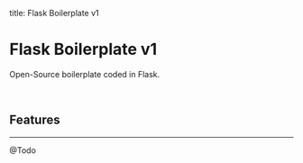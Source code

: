 title: Flask Boilerplate v1

# Flask Boilerplate v1

Open-Source boilerplate coded in Flask.  

<br />

##  Features
---

@Todo
